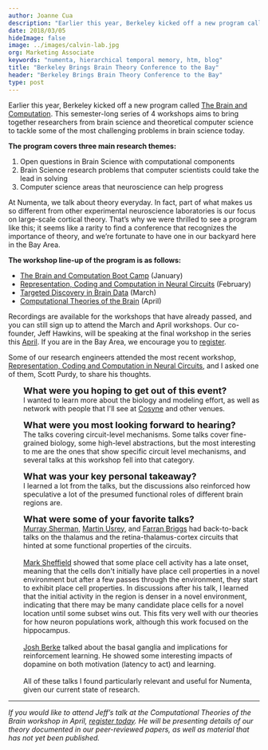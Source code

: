 ```yaml
---
author: Joanne Cua
description: "Earlier this year, Berkeley kicked off a new program called The Brain and Computation. This semester-long series of 4 workshops aims to bring together researchers from brain science and theoretical computer science to tackle some of the most challenging problems in brain science today."
date: 2018/03/05
hideImage: false
image: ../images/calvin-lab.jpg
org: Marketing Associate
keywords: "numenta, hierarchical temporal memory, htm, blog"
title: "Berkeley Brings Brain Theory Conference to the Bay"
header: "Berkeley Brings Brain Theory Conference to the Bay"
type: post
---
```

Earlier this year, Berkeley kicked off a new program called [The Brain and Computation](https://simons.berkeley.edu/programs/brain2018). This semester-long series of 4 workshops aims to bring together researchers from brain science and theoretical computer science to tackle some of the most challenging problems in brain science today.  

**The program covers three main research themes:**
1.	Open questions in Brain Science with computational components
2.	Brain Science research problems that computer scientists could take the lead in solving
3.	Computer science areas that neuroscience can help progress

At Numenta, we talk about theory everyday. In fact, part of what makes us so different from other experimental neuroscience laboratories is our focus on large-scale cortical theory. That’s why we were thrilled to see a program like this; it seems like a rarity to find a conference that recognizes the importance of theory, and we’re fortunate to have one in our backyard here in the Bay Area.

**The workshop line-up of the program is as follows:**  
*	[The Brain and Computation Boot Camp](https://simons.berkeley.edu/workshops/brain2018-boot-camp) (January)
*	[Representation, Coding and Computation in Neural Circuits](https://simons.berkeley.edu/workshops/brain2018-1) (February)
*	[Targeted Discovery in Brain Data](https://simons.berkeley.edu/workshops/brain2018-2) (March)
*	[Computational Theories of the Brain](https://simons.berkeley.edu/workshops/brain2018-3) (April)

Recordings are available for the workshops that have already passed, and you can still sign up to attend the March and April workshops. Our co-founder, Jeff Hawkins, will be speaking at the final workshop in the series this [April](https://numenta.com/company/events/2018/04/16/simons-institute-berkeley/). If you are in the Bay Area, we encourage you to [register](https://simons.berkeley.edu/BRAIN18-3-registration-form).

Some of our research engineers attended the most recent workshop, [Representation, Coding and Computation in Neural Circuits](https://simons.berkeley.edu/workshops/brain2018-1), and I asked one of them, Scott Purdy, to share his thoughts.

<p style="margin-left: 30px"><font size="4"><b>What were you hoping to get out of this event?</b></font> <br>
I wanted to learn more about the biology and modeling effort, as well as network with people that I'll see at <a href="https://numenta.com/company/events/2018/03/01/cosyne-2018/">Cosyne</a> and other venues. </p>

<p style="margin-left: 30px"><font size="4"><b>What were you most looking forward to hearing? </b></font><br>
The talks covering circuit-level mechanisms. Some talks cover fine-grained biology, some high-level abstractions, but the most interesting to me are the ones that show specific circuit level mechanisms, and several talks at this workshop fell into that category. </p>

<p style="margin-left: 30px"><font size="4"><b>What was your key personal takeaway? </b></font><br>
I learned a lot from the talks, but the discussions also reinforced how speculative a lot of the presumed functional roles of different brain regions are. </p>

<p style="margin-left: 30px"><font size="4"><b>What were some of your favorite talks? </b></font><br>
<a href="https://simons.berkeley.edu/talks/s-murray-sherman-2-13-18">Murray Sherman</a>, <a href="https://simons.berkeley.edu/talks/martin-usrey-2-13-18">Martin Usrey</a>, and <a href="https://simons.berkeley.edu/talks/farran-briggs-2-13-18">Farran Briggs</a> had back-to-back talks on the thalamus and the retina-thalamus-cortex circuits that hinted at some functional properties of the circuits. <br><br>
<a href="https://simons.berkeley.edu/talks/mark-sheffield-2-12-18">Mark Sheffield</a> showed that some place cell activity has a late onset, meaning that the cells don't initially have place cell properties in a novel environment but after a few passes through the environment, they start to exhibit place cell properties. In discussions after his talk, I learned that the initial activity in the region is denser in a novel environment, indicating that there may be many candidate place cells for a novel location until some subset wins out. This fits very well with our theories for how neuron populations work, although this work focused on the hippocampus. <br><br>
<a href="https://simons.berkeley.edu/talks/josh-berke-2-13-18">Josh Berke</a> talked about the basal ganglia and implications for reinforcement learning. He showed some interesting impacts of dopamine on both motivation (latency to act) and learning. <br><br>
All of these talks I found particularly relevant and useful for Numenta, given our current state of research. </p>
<hr>

*If you would like to attend Jeff’s talk at the Computational Theories of the Brain workshop in April, [register today](https://simons.berkeley.edu/BRAIN18-3-registration-form). He will be presenting details of our theory documented in our peer-reviewed papers, as well as material that has not yet been published.*
